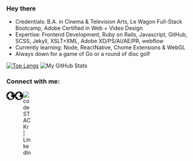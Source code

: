 ### Hey there

- Credentials: B.A. in Cinema & Television Arts, Le Wagon Full-Stack Bootcamp, Adobe Certified in Web + Video Design
- Expertise: Frontend Development, Ruby on Rails, Javascript, GitHub, SCSS, Jekyll, XSLT+XML, Adobe XD/PS/AI/AE/PR, webflow
- Currently learning: Node, ReactNative, Chome Extensions & WebGL
- Always down for a game of Go or a round of disc golf

[![Top Langs](https://github-readme-stats.vercel.app/api/top-langs?username=mcspach&theme=tokyonight)](https://github.com/anuraghazra/github-readme-stats)
![My GitHub Stats](https://github-readme-stats.vercel.app/api?username=mcspach&theme=tokyonight&hide=stars&show_icons=true)


### Connect with me:
[<img align="left" alt="codeSTACKr.com" width="22px" src="https://raw.githubusercontent.com/iconic/open-iconic/master/svg/globe.svg" />][website]
[<img align="left" alt="codeSTACKr.com" width="22px" src="https://raw.githubusercontent.com/iconic/open-iconic/master/svg/globe.svg" />][agency]
[<img align="left" alt="codeSTACKr | LinkedIn" width="22px" src="https://cdn.jsdelivr.net/npm/simple-icons@v3/icons/linkedin.svg" />][linkedin]
<br />
<!-- This section you create this variables that are used above -->

[website]: https://www.matthewspach.com/
[agency]: https://www.distinctcreativegroup.com/
[linkedin]: https://www.linkedin.com/in/matthewspach/
